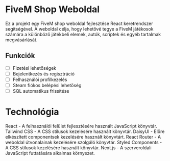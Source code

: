 # FiveM Shop Weboldal

Ez a projekt egy FiveM shop weboldal fejlesztése React keretrendszer segítségével. A weboldal célja, hogy lehetővé tegye a FiveM játékosok számára a különböző játékbeli elemek, autók, scriptek és egyéb tartalmak megvásárlását.

## Funkciók
- [ ] Fizetési lehetőségek
- [ ] Bejelentkezés és regisztráció
- [ ] Felhasználói profilkezelés
- [ ] Steam fiókos belépési lehetőség
- [ ] SQL automatikus frissítése

# Technológia

React - A felhasználói felület fejlesztésére használt JavaScript könyvtár.
Tailwind CSS -  A CSS stílusok kezelésére használt könyvtár.
DaisyUI - Előre elkészített componentsek kezelésére használt könyvtárt.
React Router - A weboldal útvonalainak kezelésére szolgáló könyvtár.
Styled Components - A CSS stílusok kezelésére használt könyvtár.
Next.js - A szerveroldali JavaScript futtatására alkalmas környezet.

